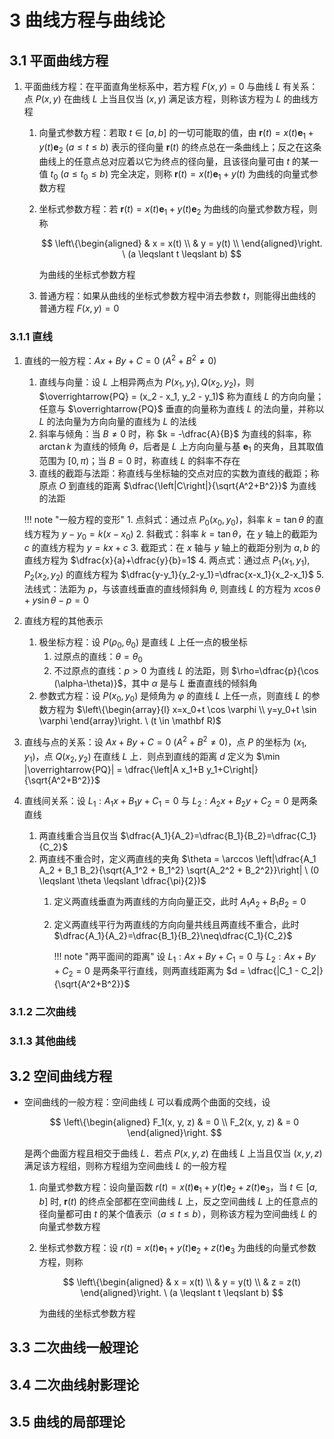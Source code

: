 # 3 曲线方程与曲线论

## 3.1 平面曲线方程
1. 平面曲线方程：在平面直角坐标系中，若方程 $F(x, y) = 0$ 与曲线 $L$ 有关系：点 $P(x, y)$ 在曲线 $L$ 上当且仅当 $(x, y)$ 满足该方程，则称该方程为 $L$ 的曲线方程
    1. 向量式参数方程：若取 $t \in [a, b]$ 的一切可能取的值，由 $\boldsymbol r(t) = x(t) \boldsymbol e_1 + y(t) \boldsymbol e_2 \ (a \leqslant t \leqslant b)$ 表示的径向量 $\boldsymbol r(t)$ 的终点总在一条曲线上；反之在这条曲线上的任意点总对应着以它为终点的径向量，且该径向量可由 $t$ 的某一值 $t_0\ \left(a \leqslant t_0 \leqslant b\right)$ 完全决定，则称 $\boldsymbol r(t) = x(t) \boldsymbol e_1 + y(t)$ 为曲线的向量式参数方程
    2. 坐标式参数方程：若 $\boldsymbol r(t) = x(t) \boldsymbol e_1 + y(t) \boldsymbol e_2$ 为曲线的向量式参数方程，则称

        $$
        \left\{\begin{aligned}
        & x = x(t) \\
        & y = y(t) \\
        \end{aligned}\right.
        \ (a \leqslant t \leqslant b)
        $$

        为曲线的坐标式参数方程

    3. 普通方程：如果从曲线的坐标式参数方程中消去参数 $t$，则能得出曲线的普通方程 $F(x, y) = 0$

### 3.1.1 直线
1. 直线的一般方程：$Ax + By + C = 0 \ (A^2 + B^2 \neq 0)$
    1. 直线与向量：设 $L$ 上相异两点为 $P(x_1, y_1), Q(x_2, y_2)$，则 $\overrightarrow{PQ} = (x_2 - x_1, y_2 - y_1)$ 称为直线 $L$ 的方向向量；任意与 $\overrightarrow{PQ}$ 垂直的向量称为直线 $L$ 的法向量，并称以 $L$ 的法向量为方向向量的直线为 $L$ 的法线
    2. 斜率与倾角：当 $B \neq 0$ 时，称 $k = -\dfrac{A}{B}$ 为直线的斜率，称 $\arctan k$ 为直线的倾角 $\theta$，后者是 $L$ 上方向向量与基 $\boldsymbol e_1$ 的夹角，且其取值范围为 $[0, \pi)$；当 $B = 0$ 时，称直线 $L$ 的斜率不存在
    3. 直线的截距与法距：称直线与坐标轴的交点对应的实数为直线的截距；称原点 $O$ 到直线的距离 $\dfrac{\left|C\right|}{\sqrt{A^2+B^2}}$ 为直线的法距

    !!! note "一般方程的变形"
        1. 点斜式：通过点 $P_0\left(x_0, y_0\right)$，斜率 $k=\tan \theta$ 的直线方程为 $y-y_0=k\left(x-x_0\right)$
        2. 斜截式：斜率 $k=\tan \theta$，在 $y$ 轴上的截距为 $c$ 的直线方程为 $y=kx+c$
        3. 截距式：在 $x$ 轴与 $y$ 轴上的截距分别为 $a, b$ 的直线方程为 $\dfrac{x}{a}+\dfrac{y}{b}=1$
        4. 两点式：通过点 $P_1\left(x_1, y_1\right), P_2\left(x_2, y_2\right)$ 的直线方程为 $\dfrac{y-y_1}{y_2-y_1}=\dfrac{x-x_1}{x_2-x_1}$
        5. 法线式：法距为 $p$，与该直线垂直的直线倾斜角 $\theta$, 则直线 $L$ 的方程为 $x \cos \theta+y \sin \theta-p=0$

2. 直线方程的其他表示
    1. 极坐标方程：设 $P(\rho_0, \theta_0)$ 是直线 $L$ 上任一点的极坐标
        1. 过原点的直线：$\theta = \theta_0$
        2. 不过原点的直线：$p > 0$ 为直线 $L$ 的法距，则 $\rho=\dfrac{p}{\cos (\alpha-\theta)}$，其中 $\alpha$ 是与 $L$ 垂直直线的倾斜角
    2. 参数式方程：设 $P(x_0, y_0)$ 是倾角为 $\varphi$ 的直线 $L$ 上任一点，则直线 $L$ 的参数方程为 $\left\{\begin{array}{l} x=x_0+t \cos \varphi \\ y=y_0+t \sin \varphi \end{array}\right. \ (t \in \mathbf R)$
3. 直线与点的关系：设 $Ax + By + C = 0 \ (A^2 + B^2 \neq 0)$，点 $P$ 的坐标为 $(x_1, y_1)$，点 $Q(x_2, y_2)$ 在直线 $L$ 上．则点到直线的距离 $d$ 定义为 $\min |\overrightarrow{PQ}| = \dfrac{\left|A x_1+B y_1+C\right|}{\sqrt{A^2+B^2}}$
4. 直线间关系：设 $L_1: A_1 x + B_1 y + C_1 = 0$ 与 $L_2: A_2 x + B_2 y + C_2 = 0$ 是两条直线
    1. 两直线重合当且仅当 $\dfrac{A_1}{A_2}=\dfrac{B_1}{B_2}=\dfrac{C_1}{C_2}$
    2. 两直线不重合时，定义两直线的夹角 $\theta = \arccos \left|\dfrac{A_1 A_2 + B_1 B_2}{\sqrt{A_1^2 + B_1^2} \sqrt{A_2^2 + B_2^2}}\right| \ (0 \leqslant \theta \leqslant \dfrac{\pi}{2})$
        1. 定义两直线垂直为两直线的方向向量正交，此时 $A_1 A_2 + B_1 B_2 = 0$
        2. 定义两直线平行为两直线的方向向量共线且两直线不重合，此时 $\dfrac{A_1}{A_2}=\dfrac{B_1}{B_2}\neq\dfrac{C_1}{C_2}$

            !!! note "两平面间的距离"
                设 $L_1: A x + B y + C_1 = 0$ 与 $L_2: Ax + By + C_2 = 0$ 是两条平行直线，则两直线距离为 $d = \dfrac{|C_1 - C_2|}{\sqrt{A^2+B^2}}$

### 3.1.2 二次曲线

### 3.1.3 其他曲线

## 3.2 空间曲线方程
- 空间曲线的一般方程：空间曲线 $L$ 可以看成两个曲面的交线，设

    $$
    \left\{\begin{aligned}
    F_1(x, y, z) & = 0 \\
    F_2(x, y, z) & = 0
    \end{aligned}\right.
    $$

    是两个曲面方程且相交于曲线 $L$．若点 $P(x, y, z)$ 在曲线 $L$ 上当且仅当 $(x, y, z)$ 满足该方程组，则称方程组为空间曲线 $L$ 的一般方程

    1. 向量式参数方程：设向量函数 $r(t)=x(t) \boldsymbol{e}_1+y(t) \boldsymbol{e}_2+z(t) \boldsymbol{e}_3$，当 $t \in [a, b]$ 时, $\boldsymbol{r}(t)$ 的终点全部都在空间曲线 $L$ 上，反之空间曲线 $L$ 上的任意点的径向量都可由 $t$ 的某个值表示（$a \leqslant t \leqslant b$），则称该方程为空间曲线 $L$ 的向量式参数方程
    2. 坐标式参数方程：设 $r(t)=x(t) \boldsymbol{e}_1+y(t) \boldsymbol{e}_2+z(t) \boldsymbol{e}_3$ 为曲线的向量式参数方程，则称

        $$
        \left\{\begin{aligned}
        & x = x(t) \\
        & y = y(t) \\
        & z = z(t)
        \end{aligned}\right.
        \ (a \leqslant t \leqslant b)
        $$

        为曲线的坐标式参数方程

## 3.3 二次曲线一般理论

## 3.4 二次曲线射影理论

## 3.5 曲线的局部理论

